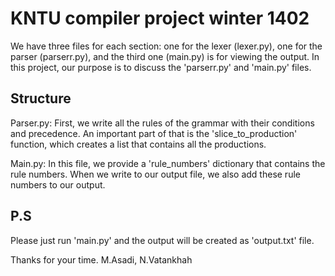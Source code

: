 # KNTU compiler project winter 1402
We have three files for each section: one for the lexer (lexer.py), one for the parser (parserr.py), and the third one (main.py) is for viewing the output. In this project, our purpose is to discuss the 'parserr.py' and 'main.py' files.

## Structure 
Parser.py: First, we write all the rules of the grammar with their conditions and precedence. An important part of that is the 'slice_to_production' function, which creates a list that contains all the productions.

Main.py: In this file, we provide a 'rule_numbers' dictionary that contains the rule numbers. When we write to our output file, we also add these rule numbers to our output.

## P.S
Please just run 'main.py' and the output will be created as 'output.txt' file.

Thanks for your time.
M.Asadi, N.Vatankhah
